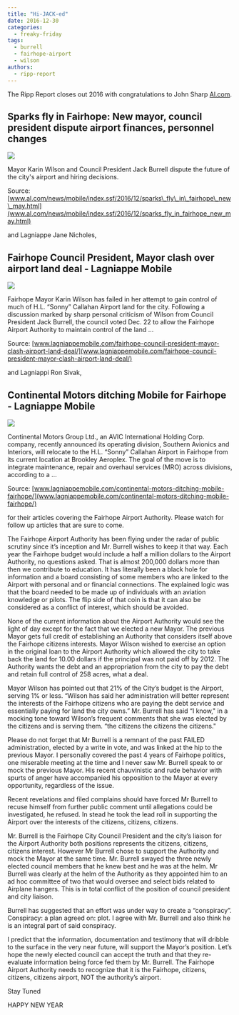 ```yaml
---
title: "Hi-JACK-ed"
date: 2016-12-30
categories: 
  - freaky-friday
tags: 
  - burrell
  - fairhope-airport
  - wilson
authors: 
  - ripp-report
---
```


The Ripp Report closes out 2016 with congratulations to John Sharp [Al.com](al.com).

## Sparks fly in Fairhope: New mayor, council president dispute airport finances, personnel changes

![](https://cdn.rippreport.com/wp-content/uploads/2016/12/21757883-standard.jpg)

Mayor Karin Wilson and Council President Jack Burrell dispute the future of the city's airport and hiring decisions.

Source: [www.al.com/news/mobile/index.ssf/2016/12/sparks\_fly\_in\_fairhope\_new\_may.html](www.al.com/news/mobile/index.ssf/2016/12/sparks_fly_in_fairhope_new_may.html)

and Lagniappe Jane Nicholes,

## Fairhope Council President, Mayor clash over airport land deal - Lagniappe Mobile

![](https://cdn.rippreport.com/wp-content/uploads/2016/12/BB_Airport.jpg)

Fairhope Mayor Karin Wilson has failed in her attempt to gain control of much of H.L. “Sonny” Callahan Airport land for the city. Following a discussion marked by sharp personal criticism of Wilson from Council President Jack Burrell, the council voted Dec. 22 to allow the Fairhope Airport Authority to maintain control of the land …

Source: [www.lagniappemobile.com/fairhope-council-president-mayor-clash-airport-land-deal/](www.lagniappemobile.com/fairhope-council-president-mayor-clash-airport-land-deal/)

and Lagniappi Ron Sivak,

## Continental Motors ditching Mobile for Fairhope - Lagniappe Mobile

![](https://cdn.rippreport.com/wp-content/uploads/2016/12/REALDEAL.jpg)

Continental Motors Group Ltd., an AVIC International Holding Corp. company, recently announced its operating division, Southern Avionics and Interiors, will relocate to the H.L. “Sonny” Callahan Airport in Fairhope from its current location at Brookley Aeroplex. The goal of the move is to integrate maintenance, repair and overhaul services (MRO) across divisions, according to a …

Source: [www.lagniappemobile.com/continental-motors-ditching-mobile-fairhope/](www.lagniappemobile.com/continental-motors-ditching-mobile-fairhope/)

for their articles covering the Fairhope Airport Authority. Please watch for follow up articles that are sure to come.

The Fairhope Airport Authority has been flying under the radar of public scrutiny since it’s inception and Mr. Burrell wishes to keep it that way. Each year the Fairhope budget would include a half a million dollars to the Airport Authority, no questions asked. That is almost 200,000 dollars more than then we contribute to education. It has literally been a black hole for information and a board consisting of some members who are linked to the Airport with personal and or financial connections. The explained logic was that the board needed to be made up of individuals with an aviation knowledge or pilots. The flip side of that coin is that it can also be considered as a conflict of interest, which should be avoided.

None of the current information about the Airport Authority would see the light of day except for the fact that we elected a new Mayor. The previous Mayor gets full credit of establishing an Authority that considers itself above the Fairhope citizens interests. Mayor Wilson wished to exercise an option in the original loan to the Airport Authority which allowed the city to take back the land for 10.00 dollars if the principal was not paid off by 2012. The Authority wants the debt and an appropriation from the city to pay the debt and retain full control of 258 acres, what a deal.

Mayor Wilson has pointed out that 21% of the City’s budget is the Airport, serving 1% or less. “Wilson has said her administration will better represent the interests of the Fairhope citizens who are paying the debt service and essentially paying for land the city owns.” Mr. Burrell has said “I know," in a mocking tone toward Wilson’s frequent comments that she was elected by the citizens and is serving them. “the citizens the citizens the citizens."

Please do not forget that Mr Burrell is a remnant of the past FAILED administration, elected by a write in vote, and was linked at the hip to the previous Mayor. I personally covered the past 4 years of Fairhope politics, one miserable meeting at the time and I never saw Mr. Burrell speak to or mock the previous Mayor. His recent chauvinistic and rude behavior with spurts of anger have accompanied his opposition to the Mayor at every opportunity, regardless of the issue.

Recent revelations and filed complains should have forced Mr Burrell to recuse himself from further public comment until allegations could be investigated, he refused. In stead he took the lead roll in supporting the Airport over the interests of the citizens, citizens, citizens.

Mr. Burrell is the Fairhope City Council President and the city’s liaison for the Airport Authority both positions represents the citizens, citizens, citizens interest. However Mr Burrell chose to support the Authority and mock the Mayor at the same time. Mr. Burrell swayed the three newly elected council members that he knew best and he was at the helm. Mr Burrell was clearly at the helm of the Authority as they appointed him to an ad hoc committee of two that would oversee and select bids related to Airplane hangers. This is in total conflict of the position of council president and city liaison.

Burrell has suggested that an effort was under way to create a “conspiracy”. Conspiracy: a plan agreed on: plot. I agree with Mr. Burrell and also think he is an integral part of said conspiracy.

I predict that the information, documentation and testimony that will dribble to the surface in the very near future, will support the Mayor’s position. Let’s hope the newly elected council can accept the truth and that they re-evaluate information being force fed them by Mr. Burrell. The Fairhope Airport Authority needs to recognize that it is the Fairhope, citizens, citizens, citizens airport, NOT the authority’s airport.

Stay Tuned

HAPPY NEW YEAR
